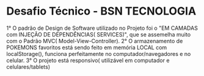 # Desafio Técnico - BSN TECNOLOGIA

1° O padrão de Design de Software utilizado no Projeto foi o "EM CAMADAS com INJEÇÃO DE DEPENDÊNCIAS( SERVICES)", que se assemelha muito com o Padrão MVC( Model-View-Controller).
2° O armazenamento de POKEMONS favoritos está sendo feito em memória LOCAL com localStorage(), funciona perfeitamente no computador/navegadores e no celular. 
3° O projeto está responsivo( utilizável em computador e celulares/tablets)

